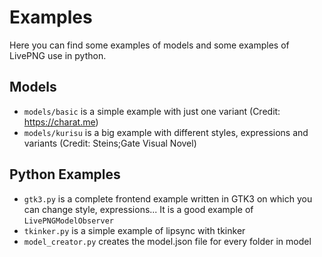 # Examples

Here you can find some examples of models and some examples of LivePNG use in python.

## Models

- `models/basic` is a simple example with just one variant (Credit: https://charat.me)
- `models/kurisu` is a big example with different styles, expressions and variants (Credit: Steins;Gate Visual Novel)

## Python Examples
- `gtk3.py` is a complete frontend example written in GTK3 on which you can change style, expressions... It is a good example of `LivePNGModelObserver`
- `tkinker.py` is a simple example of lipsync with tkinker
- `model_creator.py` creates the model.json file for every folder in model